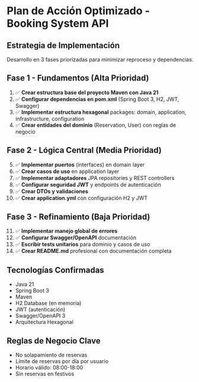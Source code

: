 # Plan de Acción Optimizado - Booking System API

## Estrategia de Implementación
Desarrollo en 3 fases priorizadas para minimizar reproceso y dependencias.

## Fase 1 - Fundamentos (Alta Prioridad)
1. ✅ **Crear estructura base del proyecto Maven con Java 21**
2. ✅ **Configurar dependencias en pom.xml** (Spring Boot 3, H2, JWT, Swagger)
3. ✅ **Implementar estructura hexagonal** packages: domain, application, infrastructure, configuration
4. ✅ **Crear entidades del dominio** (Reservation, User) con reglas de negocio

## Fase 2 - Lógica Central (Media Prioridad)
5. ✅ **Implementar puertos** (interfaces) en domain layer
6. ✅ **Crear casos de uso** en application layer
7. ✅ **Implementar adaptadores** JPA repositories y REST controllers
8. ✅ **Configurar seguridad JWT** y endpoints de autenticación
9. ✅ **Crear DTOs y validaciones**
10. ✅ **Crear application.yml** con configuración H2 y JWT

## Fase 3 - Refinamiento (Baja Prioridad)
11. ✅ **Implementar manejo global de errores**
12. ✅ **Configurar Swagger/OpenAPI** documentación
13. ✅ **Escribir tests unitarios** para dominio y casos de uso
14. ✅ **Crear README.md** profesional con documentación completa

## Tecnologías Confirmadas
- Java 21
- Spring Boot 3
- Maven
- H2 Database (en memoria)
- JWT (autenticación)
- Swagger/OpenAPI 3
- Arquitectura Hexagonal

## Reglas de Negocio Clave
- No solapamiento de reservas
- Límite de reservas por día por usuario
- Horario válido: 08:00-18:00
- Sin reservas en festivos